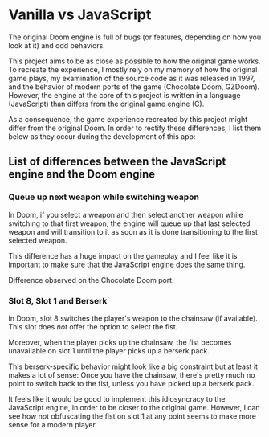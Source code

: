# Vanilla vs JavaScript

The original Doom engine is full of bugs (or features, depending on how you look at it) and odd behaviors.

This project aims to be as close as possible to how the original game works. To recreate the experience, I mostly rely on my memory of how the original game plays, my examination of the source code as it was released in 1997, and the behavior of modern ports of the game (Chocolate Doom, GZDoom). However, the engine at the core of this project is written in a language (JavaScript) than differs from the original game engine (C).

As a consequence, the game experience recreated by this project might differ from the original Doom. In order to rectify these differences, I list them below as they occur during the development of this app:

## List of differences between the JavaScript engine and the Doom engine

### Queue up next weapon while switching weapon

In Doom, if you select a weapon and then select another weapon while switching to that first weapon, the engine will queue up that last selected weapon and will transition to it as soon as it is done transitioning to the first selected weapon.

This difference has a huge impact on the gameplay and I feel like it is important to make sure that the JavaScript engine does the same thing.

Difference observed on the Chocolate Doom port.

### Slot 8, Slot 1 and Berserk

In Doom, slot 8 switches the player's weapon to the chainsaw (if available). This slot does *not* offer the option to select the fist.

Moreover, when the player picks up the chainsaw, the fist becomes unavailable on slot 1 until the player picks up a berserk pack.

This berserk-specific behavior might look like a big constraint but at least it makes a lot of sense: Once you have the chainsaw, there's pretty much no point to switch back to the fist, unless you have picked up a berserk pack.

It feels like it would be good to implement this idiosyncracy to the JavaScript engine, in order to be closer to the original game. However, I can see how not obfuscating the fist on slot 1 at any point seems to make more sense for a modern player.
